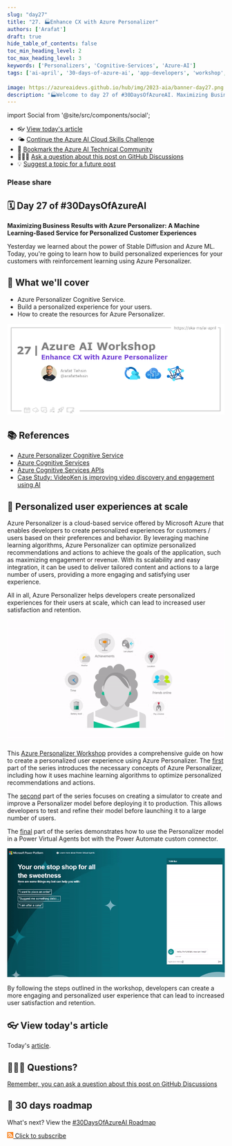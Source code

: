 ```yaml
---
slug: "day27"
title: "27. 🏭Enhance CX with Azure Personalizer"
authors: ['Arafat']
draft: true
hide_table_of_contents: false
toc_min_heading_level: 2
toc_max_heading_level: 3
keywords: ['Personalizers', 'Cognitive-Services', 'Azure-AI']
tags: ['ai-april', '30-days-of-azure-ai', 'app-developers', 'workshop', 'azure-cognitive-services']

image: https://azureaidevs.github.io/hub/img/2023-aia/banner-day27.png
description: "🏭Welcome to day 27 of #30DaysOfAzureAI. Maximizing Business Results with Azure Personalizer: A Machine Learning-Based Service for Personalized Customer Experiences https://azureaidevs.github.io/hub/2023-aia/day27 AzureAiDevs,AI AzurePersonalizer"
---
```


import Social from '@site/src/components/social';

<head>

  <link rel="canonical" href="https://www.arafattehsin.com/reinforcement-learning-in-apps-bots-websites-with-azure-personalizer-part-1"  />

</head>

- 👓 [View today's article](https://www.arafattehsin.com/reinforcement-learning-in-apps-bots-websites-with-azure-personalizer-part-1)
- 🌤️ [Continue the Azure AI Cloud Skills Challenge](https://aka.ms/30-days-of-azure-ai-challenge)
- 🏫 [Bookmark the Azure AI Technical Community](https://techcommunity.microsoft.com/t5/artificial-intelligence-and/ct-p/AI)
- 🙋🏾‍♂️ [Ask a question about this post on GitHub Discussions](https://github.com/AzureAiDevs/hub/discussions/categories/27-enhance-cx-with-azure-personalizer)
- 💡 [Suggest a topic for a future post](https://github.com/AzureAiDevs/hub/discussions/categories/call-for-content)

### Please share

<Social
    page_url="https://azureaidevs.github.io/hub/2023-aia/day27"
    image_url="https://azureaidevs.github.io/hub/img/2023-aia/banner-day27.png"
    title="Enhance CX with Azure Personalizer"
    description= "🏭Welcome to day 27 of #30DaysOfAzureAI. Maximizing Business Results with Azure Personalizer: A Machine Learning-Based Service for Personalized Customer Experiences"
    hashtags="AzureAiDevs,AI,AzurePersonalizer"
    hashtag="#30DaysOfAzureAi"
/>

## 🗓️ Day 27 of #30DaysOfAzureAI

<!-- README
The following description is also used for the tweet. So it should be action oriented and grab attention 
If you update the description, please update the description: in the frontmatter as well.
-->

**Maximizing Business Results with Azure Personalizer: A Machine Learning-Based Service for Personalized Customer Experiences**

<!-- README
The following is the intro to the post. It should be a short teaser for the post.
-->

Yesterday we learned about the power of Stable Diffusion and Azure ML. Today, you're going to learn how to build personalized experiences for your customers with reinforcement learning using Azure Personalizer.

## 🎯 What we'll cover

<!-- README
The following list is the main points of the post. There should be 3-4 main points.
 -->


- Azure Personalizer Cognitive Service.
- Build a personalized experience for your users.
- How to create the resources for Azure Personalizer.

<!-- 
- Main point 1
- Main point 2
- Main point 3 
- Main point 4
-->

![Image banner for day 27](./../../static/img/2023-aia/banner-day27.png)

<!-- README
Add or update a list relevant references here. These could be links to other blog posts, Microsoft Learn Module, videos, or other resources.
-->



## 📚 References

- [Azure Personalizer Cognitive Service](https://azure.microsoft.com/products/cognitive-services/personalizer?WT.mc_id=aiml-89446-dglover)
- [Azure Cognitive Services](https://azure.microsoft.com/en-au/products/cognitive-services/#overview?WT.mc_id=aiml-89446-dglover)
- [Azure Cognitive Services APIs](https://azure.microsoft.com/products/cognitive-services/#api?WT.mc_id=aiml-89446-dglover)
- [Case Study: VideoKen is improving video discovery and engagement using AI](https://startups.microsoft.com/blog/launchwithai-videoken?WT.mc_id=aiml-89446-dglover)


<!-- README
The following is the body of the post. It should be an overview of the post that you are referencing.
See the Learn More section, if you supplied a canonical link, then will be displayed here.
-->


## 🚌 Personalized user experiences at scale

Azure Personalizer is a cloud-based service offered by Microsoft Azure that enables developers to create personalized experiences for customers / users based on their preferences and behavior. By leveraging machine learning algorithms, Azure Personalizer can optimize personalized recommendations and actions to achieve the goals of the application, such as maximizing engagement or revenue. With its scalability and easy integration, it can be used to deliver tailored content and actions to a large number of users, providing a more engaging and satisfying user experience.

All in all, Azure Personalizer helps developers create personalized experiences for their users at scale, which can lead to increased user satisfaction and retention.

![Personalizer gif](Personalizer.gif)

This [Azure Personalizer Workshop](https://www.arafattehsin.com/tag/azure-personalizer/) provides a comprehensive guide on how to create a personalized user experience using Azure Personalizer. The [first](https://www.arafattehsin.com/reinforcement-learning-in-apps-bots-websites-with-azure-personalizer-part-1/) part of the series introduces the necessary concepts of Azure Personalizer, including how it uses machine learning algorithms to optimize personalized recommendations and actions.

The [second](https://www.arafattehsin.com/reinforcement-learning-in-apps-bots-websites-with-azure-personalizer-part-2/) part of the series focuses on creating a simulator to create and improve a Personalizer model before deploying it to production. This allows developers to test and refine their model before launching it to a large number of users.

The [final](https://www.arafattehsin.com/reinforcement-learning-in-apps-bots-websites-with-azure-personalizer-part-3/) part of the series demonstrates how to use the Personalizer model in a Power Virtual Agents bot with the Power Automate custom connector.

![Image banner for day 27](PVA-demo.gif)

By following the steps outlined in the workshop, developers can create a more engaging and personalized user experience that can lead to increased user satisfaction and retention.

## 👓 View today's article

Today's [article](https://www.arafattehsin.com/reinforcement-learning-in-apps-bots-websites-with-azure-personalizer-part-1).


## 🙋🏾‍♂️ Questions?

[Remember, you can ask a question about this post on GitHub Discussions](https://github.com/AzureAiDevs/hub/discussions/categories/27-enhance-cx-with-azure-personalizer)

## 📍 30 days roadmap

What's next? View the [#30DaysOfAzureAI Roadmap](/hub/roadmap/30days)

[![](./../../static/img/2023-aia/rss.png) Click to subscribe](https://azureaidevs.github.io/hub/2023-aia/rss.xml)